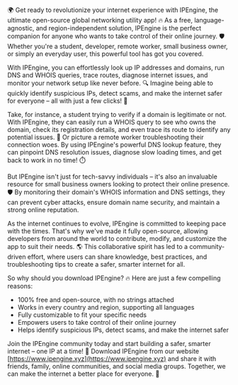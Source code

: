 🌍 Get ready to revolutionize your internet experience with IPEngine, the ultimate open-source global networking utility app! 🔥 As a free, language-agnostic, and region-independent solution, IPEngine is the perfect companion for anyone who wants to take control of their online journey. 🛡️ Whether you're a student, developer, remote worker, small business owner, or simply an everyday user, this powerful tool has got you covered.

With IPEngine, you can effortlessly look up IP addresses and domains, run DNS and WHOIS queries, trace routes, diagnose internet issues, and monitor your network setup like never before. 🔍 Imagine being able to quickly identify suspicious IPs, detect scams, and make the internet safer for everyone – all with just a few clicks! 🚀

Take, for instance, a student trying to verify if a domain is legitimate or not. With IPEngine, they can easily run a WHOIS query to see who owns the domain, check its registration details, and even trace its route to identify any potential issues. 🔧 Or picture a remote worker troubleshooting their connection woes. By using IPEngine's powerful DNS lookup feature, they can pinpoint DNS resolution issues, diagnose slow loading times, and get back to work in no time! ⏱️

But IPEngine isn't just for tech-savvy individuals – it's also an invaluable resource for small business owners looking to protect their online presence. 🛡️ By monitoring their domain's WHOIS information and DNS settings, they can prevent cyber attacks, ensure domain name security, and maintain a strong online reputation.

As the internet continues to evolve, IPEngine is committed to keeping pace with the times. That's why we've made it fully open-source, allowing developers from around the world to contribute, modify, and customize the app to suit their needs. 🌎 This collaborative spirit has led to a community-driven effort, where users can share knowledge, best practices, and troubleshooting tips to create a safer, smarter internet for all.

So why should you download IPEngine? 🔥 Here are just a few compelling reasons:

* 100% free and open-source, with no strings attached
* Works in every country and region, supporting all languages
* Fully customizable to fit your specific needs
* Empowers users to take control of their online journey
* Helps identify suspicious IPs, detect scams, and make the internet safer

Join the IPEngine community today and start building a safer, smarter internet – one IP at a time! 🌟 Download IPEngine from our website [https://www.ipengine.xyz](https://www.ipengine.xyz) and share it with friends, family, online communities, and social media groups. Together, we can make the internet a better place for everyone. 🌈